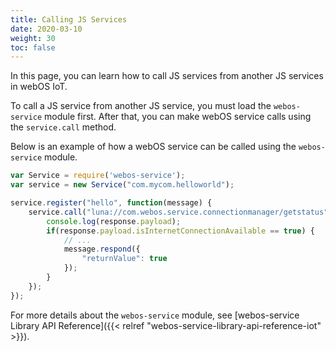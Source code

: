 ```yaml
---
title: Calling JS Services
date: 2020-03-10
weight: 30
toc: false
---
```


In this page, you can learn how to call JS services from another JS services in webOS IoT.

To call a JS service from another JS service, you must load the `webos-service` module first. After that, you can make webOS service calls using the `service.call` method.

Below is an example of how a webOS service can be called using the `webos-service` module.

``` javascript
var Service = require('webos-service');
var service = new Service("com.mycom.helloworld");

service.register("hello", function(message) {
    service.call("luna://com.webos.service.connectionmanager/getstatus", {}, function(response) {
        console.log(response.payload);
        if(response.payload.isInternetConnectionAvailable == true) {
            // ...
            message.respond({
                "returnValue": true
            });
        }
    });
});
```

For more details about the `webos-service` module, see [webos-service Library API Reference]({{< relref "webos-service-library-api-reference-iot" >}}).
